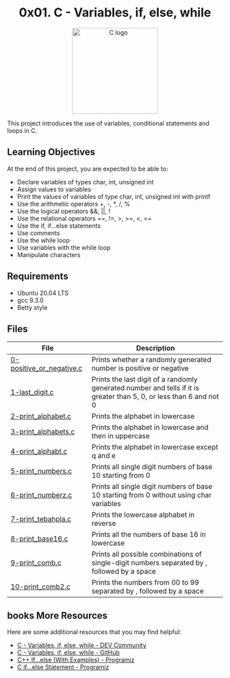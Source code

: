 <h1 align="center">0x01. C - Variables, if, else, while</h1>

<p align="center"><img src="https://upload.wikimedia.org/wikipedia/commons/thumb/3/35/The_C_Programming_Language_logo.svg/1200px-The_C_Programming_Language_logo.svg.png" alt="C logo" width="200"/></p>

This project introduces the use of variables, conditional statements and loops in C.

## Learning Objectives

At the end of this project, you are expected to be able to:

- Declare variables of types char, int, unsigned int
- Assign values to variables
- Print the values of variables of type char, int, unsigned int with printf
- Use the arithmetic operators +, -, *, /, %
- Use the logical operators &&, ||, !
- Use the relational operators ==, !=, >, >=, <, <=
- Use the if, if...else statements
- Use comments
- Use the while loop
- Use variables with the while loop
- Manipulate characters

## Requirements

- Ubuntu 20.04 LTS
- gcc 9.3.0
- Betty style

## Files

| File | Description |
| ---- | ----------- |
| [0-positive_or_negative.c](./0-positive_or_negative.c) | Prints whether a randomly generated number is positive or negative |
| [1-last_digit.c](./1-last_digit.c) | Prints the last digit of a randomly generated number and tells if it is greater than 5, 0, or less than 6 and not 0 |
| [2-print_alphabet.c](./2-print_alphabet.c) | Prints the alphabet in lowercase |
| [3-print_alphabets.c](./3-print_alphabets.c) | Prints the alphabet in lowercase and then in uppercase |
| [4-print_alphabt.c](./4-print_alphabt.c) | Prints the alphabet in lowercase except q and e |
| [5-print_numbers.c](./5-print_numbers.c) | Prints all single digit numbers of base 10 starting from 0 |
| [6-print_numberz.c](./6-print_numberz.c) | Prints all single digit numbers of base 10 starting from 0 without using char variables |
| [7-print_tebahpla.c](./7-print_tebahpla.c) | Prints the lowercase alphabet in reverse |
| [8-print_base16.c](./8-print_base16.c) | Prints all the numbers of base 16 in lowercase |
| [9-print_comb.c](./9-print_comb.c) | Prints all possible combinations of single-digit numbers separated by , followed by a space |
| [10-print_comb2.c](./10-print_comb2.c) | Prints the numbers from 00 to 99 separated by , followed by a space |

## books More Resources

Here are some additional resources that you may find helpful:

- [C - Variables, if, else, while - DEV Community](https://dev.to/haile08/c-variables-if-else-while-d76)
- [C - Variables, if, else, while - GitHub](https://github.com/bdbaraban/holbertonschool-low_level_programming/blob/master/0x01-variables_if_else_while/README.md)
- [C++ If...else (With Examples) - Programiz](https://www.programiz.com/cpp-programming/if-else)
- [C if...else Statement - Programiz](https://www.programiz.com/c-programming/c-if-else-statement)
